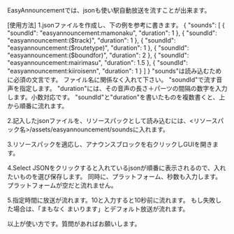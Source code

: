 EasyAnnouncementでは、jsonも使い駅自動放送を流すことが出来ます。

[使用方法]
1.jsonファイルを作成し、下の例を参考に書きます。
{
  "sounds": [
    {
      "soundId": "easyannouncement:mamonaku",
      "duration": 1
    },
    {
      "soundId": "easyannouncement:($track)",
      "duration": 1
    },
    {
      "soundId": "easyannouncement:($routetype)",
      "duration": 1
    },
    {
      "soundId": "easyannouncement:($boundfor)",
      "duration": 2
    },
    {
      "soundId": "easyannouncement:mairimasu",
      "duration": 1.5
    },
    {
      "soundId": "easyannouncement:kiiroisenn",
      "duration": 1
    }
  ]
}
"sounds"は読み込むために必須の文言です。
ファイル名に関係なく入れて下さい。
"soundId"で流す音声を指定します。
"duration"には、その音声の長さ＋パーツの間隔の数字を入力します。小数対応です。
"soundId"と"duration"を書いたものを複数書くと、上から順番に流れます。

2.記入したjsonファイルを、リソースパックとして読み込むには、<リソースパック名>/assets/easyannouncement/soundsに入れます。

3.リソースパックを適応し、アナウンスブロックを右クリックしGUIを開きます。

4.Select JSONをクリックすると入れているjsonが順番に表示されるので、入れたいものを選び保存します。
同時に、プラットフォーム、秒数も入力します。プラットフォームが空だと流れません。

5.指定時間に放送が流れます。10と入力すると10秒前に流れます。
もし失敗した場合は、「まもなく まいります」とデフォルト放送が流れます。


以上が使い方です。質問があればお願いします。
